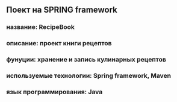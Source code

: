 
## Поект на SPRING framework
### название: RecipeBook
### описание: проект книги рецептов
### фунуции: хранение и запись кулинарных рецептов
### используемые технологии: Spring framework, Maven
### язык программирования: Java